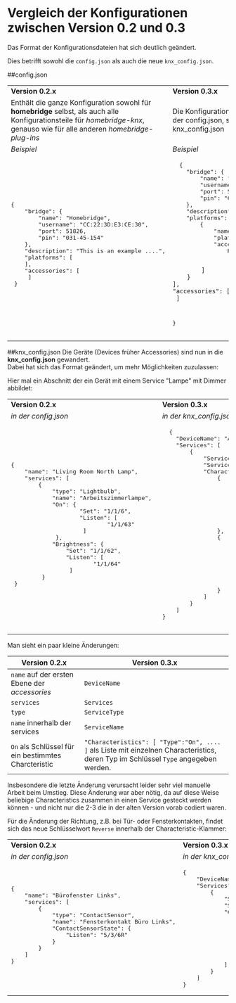 # Vergleich der Konfigurationen zwischen Version 0.2 und 0.3

Das Format der Konfigurationsdateien hat sich deutlich geändert.

Dies betrifft sowohl die `config.json` als auch die neue `knx_config.json`.  


##config.json  

<table>
<tr> <td> <b>Version 0.2.x</b>  </td><td>  <b>Version 0.3.x</b> </td></tr>
<tr><td>
 Enthält die ganze Konfiguration sowohl für <b>homebridge</b> selbst, als auch alle Konfigurationsteile für <i>homebridge-knx</i>, genauso wie für alle anderen <i>homebridge-plug-ins</i>  
 </td><td>  Die Konfiguration von `homebridge-knx` ist nicht mehr Teil der config.json, sondern in einer eigenen Datei knx_config.json
 </td></tr>
<tr> <td> <i>Beispiel</i>  </td><td>  <i>Beispiel</i>  </td></tr>
<tr><td>
<pre>
{ 
	"bridge": { 
		"name": "Homebridge", 
		"username": "CC:22:3D:E3:CE:30", 
		"port": 51826, 
		"pin": "031-45-154"
	},
	"description": "This is an example ....",
	"platforms": [
	],
	"accessories": [
	 ]
 }
 </pre>
 </td><td> 
 <pre>
  { 
	"bridge": { 
		"name": "Homebridge", 
		"username": "CC:22:3D:E3:CE:30", 
		"port": 51826, 
		"pin": "031-45-154"
	},
	"description": "This is an example ...",
	"platforms": [ 
		{
			"name":"KNX",
			"platform":"KNX",
			"accessories": [
				HIER SIND DIE GERÄTE DEFINIERT, SIEHE UNTEN
			
			]
		}
	],
	"accessories": [
	 ]
 } 
 </pre>
 </td></tr>
</table>  

##knx_config.json
Die Geräte (Devices früher Accessories) sind nun in die **knx_config.json** gewandert.  
Dabei hat sich das Format geändert, um mehr Möglichkeiten zuzulassen:  

Hier mal ein Abschnitt der ein Gerät mit einem Service "Lampe" mit Dimmer abbildet:
<table>
<tr> <td> <b>Version 0.2.x</b>  </td><td>  <b>Version 0.3.x</b> </td></tr>
<tr> <td> <i>in der config.json</i>  </td><td>  <i>in der knx_config.json</i> </td></tr>
<tr><td>
<pre>
{ 
	"name": "Living Room North Lamp", 
	"services": [ 
		{ 
			"type": "Lightbulb", 
			"name": "Arbeitszimmerlampe", 
			"On": { 
					"Set": "1/1/6", 
					"Listen": [ 
							"1/1/63"
					 ]
			 }, 
			"Brightness": { 
				"Set": "1/1/62", 
				"Listen": [ 
						"1/1/64"
				 ]
		 }
 }
 </pre>
 </td><td> 
 <pre>
  {
    "DeviceName": "Arbeitszimmerlampe",
    "Services": [
        {
            "ServiceType": "Lightbulb",
            "ServiceName": "Bürolampe",
            "Characteristics": [
                {
                    "Type": "On",
                    "Set": [
                        "1/1/6"
                    ],
                    "Listen": [
                        "1/1/63"
                    ]
                },
                {
                	"Type":"Brightness",
                	"Set": [
                		"1/1/62"
                	],
                	"Listen": [
                		"1/1/64"
                	]
                }
            ]
        }
    ]
}
 </pre>
 </td></tr>
</table>  

Man sieht ein paar kleine Änderungen:

| Version 0.2.x | Version 0.3.x |
| ----------------   | -----------------  |
|  `name` auf der ersten Ebene der *accessories*  |  `DeviceName` |
|  `services` |  `Services` |
|  `type` |  `ServiceType` |
|   `name` innerhalb der services | `ServiceName` |
|  `On` als Schlüssel für ein bestimmtes Charcteristic | `"Characteristics": [ "Type":"On", .... ]` als Liste mit einzelnen Characteristics, deren Typ im Schlüssel `Type` angegeben werden. |

Insbesondere die letzte Änderung verursacht leider sehr viel manuelle Arbeit beim Umstieg. Diese Änderung war aber nötig, da auf diese Weise beliebige Characteristics zusammen in einen Service gesteckt werden können - und nicht nur die 2-3 die in der alten Version vorab codiert waren. 

Für die Änderung der Richtung, z.B. bei Tür- oder Fensterkontakten, findet sich das neue Schlüsselwort `Reverse` innerhalb der Characteristic-Klammer:

<table>
<tr> <td> <b>Version 0.2.x</b>  </td><td>  <b>Version 0.3.x</b> </td></tr>
<tr> <td> <i>in der config.json</i>  </td><td>  <i>in der knx_config.json</i> </td></tr>
<tr><td>
<pre>
{
	"name": "Bürofenster Links",
	"services": [
		{
			"type": "ContactSensor",
			"name": "Fensterkontakt Büro Links",
			"ContactSensorState": {
				"Listen": "5/3/6R"
			}
		}
	]
}
 </pre>
 </td><td> 
 <pre>
{
	"DeviceName": "Bürofenster Links",
	"Services": [
		{
			"ServiceType": "ContactSensor",
			"ServiceName": "Fensterkontakt Büro Links",
			"Characteristics": [
				{
					"Type":"ContactSensorState",
					"Listen": [
						"5/3/6"
					],
					"Reverse":true
				}
			]
		}
	]
}
</pre>
 </td></tr>
</table>  
